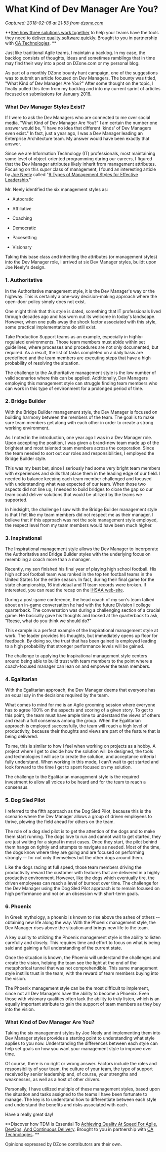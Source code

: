# What Kind of Dev Manager Are You?

_Captured: 2018-02-06 at 21:53 from [dzone.com](https://dzone.com/articles/what-kind-of-dev-manager-are-you?edition=359128&utm_source=Zone%20Newsletter&utm_medium=email&utm_campaign=agile%202018-02-06)_

**[See how three solutions work together](https://dzone.com/go?i=204124&u=https%3A%2F%2Fad.doubleclick.net%2Fddm%2Ftrackclk%2FN6040.130331DZONE%2FB11226848.150413346%3Bdc_trk_aid%3D321098505%3Bdc_trk_cid%3D81553809%3Bdc_lat%3D%3Bdc_rdid%3D%3Btag_for_child_directed_treatment%3D) to help your teams have the tools they need to [deliver quality software quickly](https://dzone.com/go?i=204124&u=https%3A%2F%2Fad.doubleclick.net%2Fddm%2Ftrackclk%2FN6040.130331DZONE%2FB11226848.150123399%3Bdc_trk_aid%3D321096583%3Bdc_trk_cid%3D81552442%3Bdc_lat%3D%3Bdc_rdid%3D%3Btag_for_child_directed_treatment%3D). Brought to you in partnership with [CA Technologies](https://dzone.com/go?i=204124&u=https%3A%2F%2Fad.doubleclick.net%2Fddm%2Ftrackclk%2FN6040.130331DZONE%2FB11226848.150413346%3Bdc_trk_aid%3D321098505%3Bdc_trk_cid%3D81553809%3Bdc_lat%3D%3Bdc_rdid%3D%3Btag_for_child_directed_treatment%3D). **

Just like traditional Agile teams, I maintain a backlog. In my case, the backlog consists of thoughts, ideas and sometimes ramblings that in time may find their way into a post on DZone.com or my personal blog.

As part of a monthly DZone bounty hunt campaign, one of the suggestions was to submit an article focused on Dev Managers. The bounty was titled, "What Kind of Dev Manager Are You?" After some thought on the topic, I finally pulled this item from my backlog and into my current sprint of articles focused on submissions for January 2018.

### What Dev Manager Styles Exist?

If I were to ask the Dev Managers who are connected to me over social media, "What Kind of Dev Manager Are You?" I am certain the number one answer would be, "I have no idea that different 'kinds' of Dev Managers even exist." In fact, just a year ago, I was a Dev Manager leading an Enterprise Architecture team. My answer would have been exactly that answer.

Since we are Information Technology (IT) professionals, most maintaining some level of object-oriented programming during our careers, I figured that the Dev Manager attributes likely inherit from management attributes. Focusing on this _super_ class of management, I found an interesting article by [Joe Neely](https://blog.toggl.com/author/joeneely/) called "[6 Types of Management Styles for Effective Leadership](https://blog.toggl.com/management-styles/)."

Mr. Neely identified the six management styles as:

  * Autocratic

  * Affiliative

  * Coaching

  * Democratic

  * Pacesetting

  * Visionary

Taking this base class and inheriting the attributes (or management styles) into the Dev Manager role, I arrived at six Dev Manager styles, buildt upon Joe Neely's design.

### 1\. Authoritative

In the Authoritative management style, it is the Dev Manager's way or the highway. This is certainly a one-way decision-making approach where the open-door policy simply does not exist.

One might think that this style is dated, something that IT professionals lived through decades ago and has worn out its welcome in today's landscape. However, when one pulls away the shock factor associated with this style, some practical implementations do still exist.

Take Production Support teams as an example, especially in highly-regulated environments. Those team members must abide within set guidelines, where processes and procedures are not only documented, but required. As a result, the list of tasks completed on a daily basis are predefined and the team members are executing steps that have a high probability of resolving the situation.

The challenge to the Authoritative management style is the low number of valid scenarios where this can be applied. Additionally, Dev Managers employing this management style can struggle finding team members who can work in this type of environment for a prolonged period of time.

### 2\. Bridge Builder

With the Bridge Builder management style, the Dev Manager is focused on building harmony between the members of the team. The goal is to make sure team members get along with each other in order to create a strong working environment.

As I noted in the introduction, one year ago I was in a Dev Manager role. Upon accepting the position, I was given a brand-new team made up of the brightest and most talented team members across the corporation. Since the team needed to sort out our roles and responsibilities, I employed the Bridge Builder style.

This was my best bet, since I seriously had some very bright team members with experiences and skills that place them in the leading edge of our field. I needed to balance keeping each team member challenged and focused with understanding what was expected of our team. When those two aspects did not line up, I needed to build bridges to close the gap so our team could deliver solutions that would be utilized by the teams we supported.

In hindsight, the challenge I saw with the Bridge Builder management style is that I felt like my team members did not respect me as their manager. I believe that if this approach was not the sole management style employed, the respect level from my team members would have been much higher.

### 3\. Inspirational

The Inspirational management style allows the Dev Manager to incorporate the Authoritative and Bridge Builder styles with the underlying focus on resembling a coach more than a manager.

Recently, my son finished his final year of playing high school football. His high school football team was ranked in the top ten football teams in the United States for the entire season. In fact, during their final game for the state championship, 16 individual and 11 team records were broken. If interested, you can read the recap on the [IHSAA web-site](http://www.ihsaa.org/dnn/Sports/Boys/Football/2017-18/Class6ARecap/tabid/2086/Default.aspx).

During a post-game conference, the head coach of my son's team talked about an in-game conversation he had with the future Division I college quarterback. The conversation was during a challenging section of a crucial game. He basically gave his thoughts and looked at the quarterback to ask, "Reese, what do you think we should do?"

This example is a perfect example of the Inspirational management style at work. The leader provides his thoughts, but immediately opens up floor for feedback. By doing so, the trust that has been gained is employed leading to a high probability that stronger performance levels will be gained.

The challenge to applying the Inspirational management style centers around being able to build trust with team members to the point where a coach-focused manager can lean on and empower the team members.

### 4\. Egalitarian

With the Egalitarian approach, the Dev Manager deems that everyone has an equal say in the decisions required by the team.

What comes to mind for me is an Agile grooming session where everyone has to agree 100% on the aspects and scoring of a given story. To get to this point, the team must have ample time to understand the views of others and reach a full consensus among the group. When the Egalitarian approach is employed successfully, the team will reach a high level of productivity, because their thoughts and views are part of the feature that is being delivered.

To me, this is similar to how I feel when working on projects as a hobby. A project where I get to decide how the solution will be designed, the tools and technologies I will use to create the solution, and acceptance criteria I fully understand. When working in this mode, I can't wait to get started and look forward to the time I get to spent focused on my solution.

The challenge to the Egalitarian management style is the required investment to allow all voices to be heard and for the team to reach a consensus.

### 5\. Dog Sled Pilot

I referred to the fifth approach as the Dog Sled Pilot, because this is the scenario where the Dev Manager allows a group of driven employees to thrive, plowing the field ahead for others on the team.

The role of a dog sled pilot is to get the attention of the dogs and to make them start running. The dogs love to run and cannot wait to get started, they are just waiting for a signal in most cases. Once they start, the pilot behind them hangs on tightly and attempts to navigate as needed. Most of the time, the dogs know where they are going and are focused on performing strongly -- for not only themselves but the other dogs around them.

Like the dogs racing at full speed, those team members driving the productivity reward the customer with features that are delivered in a highly productive environment. However, like the dogs which eventually tire, the driven employees can reach a level of burnout over time. The challenge for the Dev Manager using the Dog Sled Pilot approach is to remain focused on high performance and not on an obsession with short-term goals.

### 6\. Phoenix

In Greek mythology, a phoenix is known to rise above the ashes of others -- obtaining new life along the way. With the Phoenix management style, the Dev Manager rises above the situation and brings new life to the team.

A key quality to utilizing the Phoenix management style is the ability to listen carefully and closely. This requires time and effort to focus on what is being said and gaining a full understanding of the current state.

Once the situation is known, the Phoenix will understand the challenges and create the vision, helping the team see the light at the end of the metaphorical tunnel that was not comprehendible. This same management style instills trust in the team, with the reward of team members buying into the vision.

The Phoenix management style can be the most difficult to implement, since not all Dev Managers have the ability to become a Phoenix. Even those with visionary qualities often lack the ability to truly listen, which is an equally important attribute to gain the support of team members as they buy into the vision.

### What Kind of Dev Manager Are You?

Taking the six management styles by Joe Neely and implementing them into Dev Manager styles provides a starting point to understanding what style applies to you now. Understanding the differences between each style can help set goals on how you want your management style to improve over time.

Of course, there is no right or wrong answer. Factors include the roles and responsibility of your team, the culture of your team, the type of support received by senior leadership and, of course, your strengths and weaknesses, as well as a host of other drivers.

Personally, I have utilized multiple of these management styles, based upon the situation and tasks assigned to the teams I have been fortunate to manage. The key is to understand how to differentiate between each style and understand the benefits and risks associated with each.

Have a really great day!

**Discover how TDM Is Essential To [Achieving Quality At Speed For Agile, DevOps, And Continuous Delivery](https://dzone.com/go?i=204125&u=https%3A%2F%2Fad.doubleclick.net%2Fddm%2Ftrackclk%2FN6040.130331DZONE%2FB11226848.150413345%3Bdc_trk_aid%3D321095198%3Bdc_trk_cid%3D81552443%3Bdc_lat%3D%3Bdc_rdid%3D%3Btag_for_child_directed_treatment%3D). Brought to you in partnership with [CA Technologies](https://dzone.com/go?i=204125&u=https%3A%2F%2Fad.doubleclick.net%2Fddm%2Ftrackclk%2FN6040.130331DZONE%2FB11226848.150413345%3Bdc_trk_aid%3D321095198%3Bdc_trk_cid%3D81552443%3Bdc_lat%3D%3Bdc_rdid%3D%3Btag_for_child_directed_treatment%3D). **

Opinions expressed by DZone contributors are their own.

